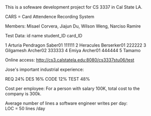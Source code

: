 This is a sofeware development project for CS 3337 in Cal State LA.

CARS = Card Attendence Recording System

Members: 
	Misael Corvera,
	Jiajun Du,
	Wilson Weng,
	Narciso Ramire


Test Data: 
id  name                student_ID    	card_ID

1	Arturia Pendragon	Saber01			111111
2	Heracules			Berserker01		222222
3	Gilgamesh			Archer02		333333
4	Emiya				Archer01		444444
5   Tamamo






Online access: http://cs3.calstatela.edu:8080/cs3337stu06/test


Jose's important industrial experience:

REQ 	24%
DES 	16%
CODE 	12%
TEST 	48%

Cost per employee: 
For a person with salary 100K, total cost to the company is 300k. 

Average number of lines a software engineer writes per day:  
LOC = 50 lines /day  


